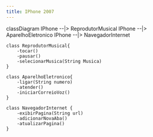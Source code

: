 ```yaml
---
title: IPhone 2007
---
```

classDiagram
    IPhone --|> ReprodutorMusical 
    IPhone --|> AparelhoEletronico 
    IPhone --|> NavegadorInternet 
    
    class ReprodutorMusical{
        -tocar()
        -pausar()
        -selecionarMusica(String Musica)
    }

    class AparelhoEletronico{
        -ligar(String numero)
        -atender()
        -iniciarCorreioVoz()
    }

    class NavegadorInternet {
        -exibirPagina(String url)
        -adicionarNovaAba()
        -atualizarPagina()
    }

